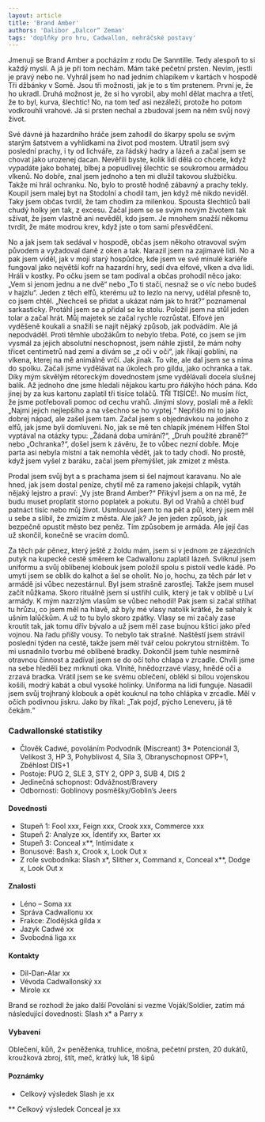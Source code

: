 ```yaml
---
layout: article
title: 'Brand Amber'
authors: 'Dalibor „Dalcor“ Zeman'
tags: 'doplňky pro hru, Cadwallon, nehráčské postavy'
---
```


Jmenuji se Brand Amber a pocházím z rodu De Sanntille. Tedy alespoň to si každý myslí. A já je při tom nechám. Mám také pečetní prsten. Nevím, jestli je pravý nebo ne. Vyhrál jsem ho nad jedním chlapíkem v kartách v hospodě Tři džbánky v Somě. Jsou tři možnosti, jak je to s tím prstenem. První je, že ho ukradl. Druhá možnost je, že si ho vyrobil, aby mohl dělat machra a třetí, že to byl, kurva, šlechtic! No, na tom teď asi nezáleží, protože ho potom vodkrouhli vrahové. Já si prsten nechal a zbudoval jsem na něm svůj nový život.

Své dávné já hazardního hráče jsem zahodil do škarpy spolu se svým starým šatstvem a vyhlídkami na život pod mostem. Utratil jsem svý poslední prachy, i ty od lichváře, za řádský hadry a lázeň a začal jsem se chovat jako urozenej dacan. Nevěřili byste, kolik lidí dělá co chcete, když vypadáte jako bohatej, blbej a popudlivej šlechtic se soukromou armádou vlkenů. No dobře, znal jsem jednoho a ten mi dlužil takovou službičku. Takže mi hrál ochranku. No, bylo to prostě hodně zábavný a prachy tekly. Koupil jsem malej byt na Stodolní a chodil tam, jen když mě nikdo neviděl. Taky jsem občas tvrdil, že tam chodim za milenkou. Spousta šlechticů balí chudý holky jen tak, z excesu. Začal jsem se se svým novým životem tak sžívat, že jsem vlastně ani nevěděl, kdo jsem. Je mnohem snažší někomu tvrdit, že máte modrou krev, když jste o tom sami přesvědčeni.

No a jak jsem tak sedával v hospodě, občas jsem někoho otravoval svým původem a vyžadoval daně z oken a tak. Narazil jsem na zajímavé lidi. No a pak jsem viděl, jak v mojí starý hospůdce, kde jsem ve své minulé kariéře fungoval jako největší kofr na hazardní hry, sedí dva elfové, vlken a dva lidi. Hráli v kostky. Po očku jsem se tam podíval a občas prohodil něco jako: „Vem si jenom jednu a ne dvě“ nebo „To ti stačí, nesnaž se o víc nebo budeš v hajzlu“. Jeden z těch elfů, kterému už to lezlo na nervy, udělal přesně to, co jsem chtěl. „Nechceš se přidat a ukázat nám jak to hrát?“ poznamenal sarkasticky. Protáhl jsem se a přidal se ke stolu. Položil jsem na stůl jeden tolar a začal hrát. Můj majetek se začal rychle rozrůstat. Elfové jen vyděšeně koukali a snažili se najít nějaký způsob, jak podvádím. Ale já nepodváděl. Proti těmhle ubožákům to nebylo třeba. Poté, co jsem se jim vysmál za jejich absolutní neschopnost, jsem náhle zjistil, že mám nohy třicet centimetrů nad zemí a dívám se „z oči v oči“, jak říkají goblini, na vlkena, kterej na mě animálně vrčí. Jak jinak. To víte, ale dal jsem se s nima do spolku. Začali jsme vydělávat na úkolech pro gildu, jako ochranka a tak. Díky mým skvělým rétoreckým dovednostem jsme vydělávali docela slušnej balík. Až jednoho dne jsme hledali nějakou kartu pro ňákýho hóch pána. Kdo jinej by za kus kartonu zaplatil tři tisíce toláčů. TŘI TISÍCE!. No musím říct, že jsme potřebovali pomoc od cechu vrahů. Jinými slovy, poslali mě a řekli: „Najmi jejich nejlepšího a na všechno se ho vyptej.“ Nepřišlo mi to jako dobrej nápad, ale zašel jsem tam. Začal jsem s objednávkou na jednoho z elfů, jak jsme byli domluveni. No, jak se mě ten chlapík jménem Hilfen Stol vyptával na otázky typu: „Žádaná doba umírání?“, „Druh použité zbraně?“ nebo „Ochranka?“, došel jsem k závěru, že to vůbec nezní dobře. Moje parta asi nebyla místní a tak nemohla vědět, jak to tady chodí. No prostě, když jsem vyšel z baráku, začal jsem přemýšlet, jak zmizet z města.

Prodal jsem svůj byt a s prachama jsem si šel najmout karavanu. No ale hned, jak jsem dostal peníze, chytil mě za rameno jakejsi chlapík, vytáh nějaký lejstro a praví: „Vy jste Brand Amber?“ Přikývl jsem a on na mě, že budu muset proplatit storno poplatek a pokutu. Byl od Vrahů a chtěl buď patnáct tisíc nebo můj život. Usmlouval jsem to na pět a půl, který jsem měl u sebe a slíbil, že zmizím z města. Ale jak? Je jen jeden způsob, jak bezpečně opustit město bez peněz. Tím způsobem je armáda. Ale její čas už skončil, konečně se vracím domů.

Za těch pár pěnez, který ještě z žoldu mám, jsem si v jednom ze zájezdních putyk na kupecké cestě směrem ke Cadwallonu zaplatil lázeň. Svlíknul jsem uniformu a svůj oblíbenej klobouk jsem položil spolu s pistolí vedle kádě. Po umytí jsem se oblík do kalhot a šel se oholit. No jo, hochu, za těch pár let v armádě jsi vůbec nezestárnul. Byl jsem strašně zarostlej. Takže jsem musel začít nůžkama. Skoro rituálně jsem si ustřihl culík, který je tak v oblibě u Lví armády. K mým nazrzlým vlasům se vůbec nehodil! Pak jsem si začal stříhat tu hrůzu, co jsem měl na hlavě, až byly mé vlasy natolik krátké, že sahaly k ušním lalůčkům. A už to tu bylo skoro zpátky. Vlasy se mi začaly zase kroutit tak, jak tomu dřív bývalo a už jsem měl zase bujnou kštici jako před vojnou. Na řadu přišly vousy. To nebylo tak strašné. Naštěstí jsem strávil poslední týden na cestě, takže jsem měl tvář celou pokrytou strništěm. To mi usnadnilo tvorbu mé oblíbené bradky. Dokončil jsem tuhle nesmírně otravnou činnost a zadíval jsem se do očí toho chlapa v zrcadle. Chvíli jsme na sebe hleděli bez mrknutí oka. Vlnité, hnědozrzavé vlasy, hnědé oči a zrzavá bradka. Vrátil jsem se ke svému oblečení, oblékl si bílou vojenskou košili, modrý kabát a obul vysoké holinky. Uniforma na lidi funguje. Nasadil jsem svůj trojhraný klobouk a opět kouknul na toho chlápka v zrcadle. Měl v očích podivnou jiskru. Jako by říkal: „Tak pojď, pýcho Leneveru, já tě čekám.“

### Cadwallonské statistiky

*   Člověk Cadwé, povoláním Podvodník (Miscreant) 3*   Potencionál 3, Velikost 3, HP 3, Pohyblivost 4, Síla 3, Obranyschopnost OPP+1, Zběhlost DIS+1
*   Postoje: PUG 2, SLE 3, STY 2, OPP 3, SUB 4, DIS 2
*   Jedinečná schopnost: Odvážnost/Bravery
*   Odbornosti: Goblinovy posměšky/Goblin’s Jeers

#### Dovednosti

*   Stupeň 1: Fool xxx, Feign xxx, Crook xxx, Commerce xxx
*   Stupeň 2: Analyze xx, Identify xx, Barter xx
*   Stupeň 3: Conceal x**, Intimidate x
*   Bonusové: Bash x, Crook x, Look Out x
*   Z role svobodníka: Slash x*, Slither x, Command x, Conceal x**, Dodge x, Look Out x

#### Znalosti

*   Léno – Soma xx
*   Správa Cadwallonu xx
*   Frakce: Zlodějská gilda x
*   Jazyk Cadwé xx
*   Svobodná liga xx

#### Kontakty

*   Dil-Dan-Alar xx
*   Vévoda Cadwallonský xx
*   Mirole xx

Brand se rozhodl že jako další Povolání si vezme Voják/Soldier, zatím má následující dovednosti: Slash x* a Parry x

#### Vybavení

Oblečení, kůň, 2× peněženka, truhlice, mošna, pečetní prsten, 20 dukátů, kroužková zbroj, štít, meč, krátký luk, 18 šípů

#### Poznámky

* Celkový výsledek Slash je xx

** Celkový výsledek Conceal je xx

